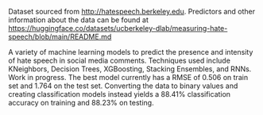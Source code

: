 Dataset sourced from http://hatespeech.berkeley.edu. Predictors and other information about the data can be found at https://huggingface.co/datasets/ucberkeley-dlab/measuring-hate-speech/blob/main/README.md

A variety of machine learning models to predict the presence and intensity of hate speech in social media comments. Techniques used include KNeighbors, Decision Trees, XGBoosting, Stacking Ensembles, and RNNs.
Work in progress. The best model currently has a RMSE of 0.506 on train set and 1.764 on the test set. Converting the data to binary values and creating classification models instead yields a 88.41% classification accuracy on training and 88.23% on testing.
